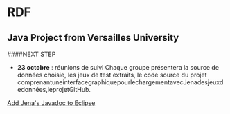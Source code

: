 RDF
===

Java Project from Versailles University
---------------------------------------

####NEXT STEP
* **23 octobre** : réunions de suivi Chaque groupe présentera la source de données choisie, les jeux de test extraits, le code source du projet comprenantuneinterfacegraphiquepourlechargementavecJenadesjeuxdedonnées,leprojetGitHub. 

[Add Jena's Javadoc to Eclipse](http://www.iandickinson.me.uk/articles/jena-eclipse-helloworld/)
